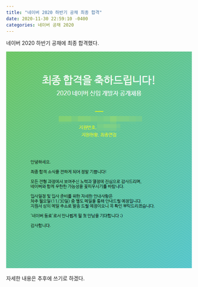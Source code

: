 ```yaml
---
title: "네이버 2020 하반기 공채 최종 합격"
date: 2020-11-30 22:59:10 -0400
categories: 네이버 공채 2020
---
```

네이버 2020 하반기 공채에 최종 합격했다.

![naver_acceptance](https://github.com/trouvaillle/trouvaillle.github.io/blob/master/_contents/2020-11-30-naver-acceptance/1.png?raw=true)

자세한 내용은 추후에 쓰기로 하겠다.